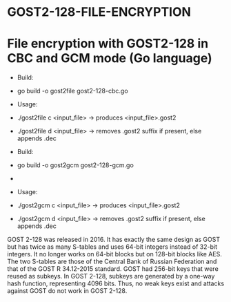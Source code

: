 # GOST2-128-FILE-ENCRYPTION

# File encryption with GOST2-128 in CBC and GCM mode (Go language)

* Build:
*   go build -o gost2file gost2-128-cbc.go

* Usage:
*   ./gost2file c <input_file>   -> produces <input_file>.gost2
*   ./gost2file d <input_file>   -> removes .gost2 suffix if present, else appends .dec

* Build:
*   go build -o gost2gcm gost2-128-gcm.go
*
* Usage:
*   ./gost2gcm c <input_file>   -> produces <input_file>.gost2
*   ./gost2gcm d <input_file>   -> removes .gost2 suffix if present, else appends .dec

GOST 2-128 was released in 2016. It has exactly the same design as GOST but has twice as many S-tables and uses 64-bit integers instead of 32-bit integers. It no longer works on 64-bit blocks but on 128-bit blocks like AES. The two S-tables are those of the Central Bank of Russian Federation and that of the GOST R 34.12-2015 standard. GOST had 256-bit keys that were reused as subkeys. In GOST 2-128, subkeys are generated by a one-way hash function, representing 4096 bits. Thus, no weak keys exist and attacks against GOST do not work in GOST 2-128.
